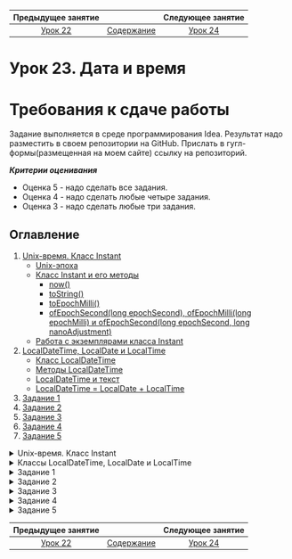    Предыдущее занятие   |         &nbsp;          |   Следующее занятие    
:----------------------:|:-----------------------:|:----------------------:
 [Урок 22](LESSON22.MD) | [Содержание](../README.MD) | [Урок 24](LESSON24.MD)

# Урок 23. Дата и время

# Требования к сдаче работы

Задание выполняется в среде программирования Idea. Результат надо разместить в своем репозитории на GitHub.
Прислать в гугл-формы(размещенная на моем сайте) ссылку на репозиторий.

***Критерии оценивания***

* Оценка 5 - надо сделать все задания.
* Оценка 4 - надо сделать любые четыре задания.
* Оценка 3 - надо сделать любые три задания.

## Оглавление
1. [Unix-время. Класс Instant](#unix-время-класс-instant)
   * [Unix-эпоха](#unix-эпоха)
   * [Класс Instant и его методы](#класс-instant-и-его-методы)
     * [now()](#метод-now)
     * [toString()](#метод-tostring)
     * [toEpochMilli()](#метод-toepochmilli)
     * [ofEpochSecond(long epochSecond), ofEpochMilli(long epochMilli) и ofEpochSecond(long epochSecond, long nanoAdjustment)](#методы-ofepochsecondlong-epochsecond-ofepochmillilong-epochmilli-и-ofepochsecondlong-epochsecond-long-nanoadjustment)
   * [Работа с экземплярами класса Instant](#работа-с-экземплярами-класса-instant)
2. [LocalDateTime, LocalDate и LocalTime](#классы-localdatetime-localdate-и-localtime)
   * [Класс LocalDateTime](#класс-localdatetime)
   * [Методы LocalDateTime](#методы-localdatetime)
   * [LocalDateTime и текст](#localdatetime-и-текст)
   * [LocalDateTime = LocalDate + LocalTime](#localdatetime--localdate--localtime)
3. [Задание 1](#задание-1)
4. [Задание 2](#задание-2)
5. [Задание 3](#задание-3)
6. [Задание 4](#задание-4)
7. [Задание 5](#задание-5)

<details>

<summary>Unix-время. Класс Instant</summary>

## Unix-время. Класс Instant

В этой теме мы расскажем о том, как Java взаимодействует с временем внутри кода. 
Вам пригодятся эти знания для корректной работы программы в самых разных случаях:
* например, будильник, поставленный на 8:00, не должен прозвенеть в 5:00 — этого не случится, 
если время в приложении будет совпадать с временем пользователя;
* или доступное время доставки на сайте должно быть идентично значениям, хранящимся на сервере,
— для этого необходимо настроить синхронизацию времени между разными сервисами;
* а видеоконференция, запланированная на 10:30 по московскому времени,
в Перми начнётся вовремя — в 12:30, если ваша программа умеет учитывать часовые пояса.


### Unix-эпоха
В Java время хранится в виде целого числа — количества **миллисекунд**, прошедших с 0 часов
**0 минут 0 секунд 1 января 1970 года**. Такая точка отсчёта была выбрана 
разработчиками операционной системы `Unix`, «бабушки» большинства современных систем.
Почему именно этот день? Всё просто: на тот момент это была ближайшая круглая дата.

Точку начала, 0 часов 0 минут 0 секунд 1 января 1970 года, 
называют **Unix Epoch** (англ. «Unix-эпоха»), 
а саму систему представления времени — **Unix time** (англ. «Unix-время»).

![img.png](L23-24/img.png)

Существует несколько стандартов измерения и записи времени. 
Вот два основных:
* **GMT** (англ. _Greenwich Mean Time_, «среднее время по гринвичскому меридиану») — момент, 
когда солнце находится в своей наивысшей точке точно над лондонским районом Гринвич, 
соответствует 12:00 дня GMT. 
Но так как вращение Земли неравномерно, то, согласно GMT, в каком-то году секунды будут 
«длиннее», в каком-то — наоборот, «короче». Этот стандарт времени принимался до 
1972 года.
* **UTC** (англ. _Coordinated Universal Time_, «всемирное координированное время») 
пришёл на смену гринвичскому среднему времени. В стандарте UTC все секунды постоянны
и отсчитываются с помощью специальных атомных часов.
В зависимости от местоположения и зимнего/летнего времени (если оно есть) к 
UTC добавляют или убавляют дополнительное время — это называется 
**смещением относительно UTC**. Например, время в Москве смещено на +3 часа относительно UTC, 
что обозначается как UTC+3.
> 💡 Unix-время соответствует времени UTC без какого-либо смещения — 
> его ещё иногда обозначают как UTC0.
 
Любой момент в системе Unix-времени представлен в виде целого числа — это количество миллисекунд от эпохи Unix. Например, 
1609416000000. Давайте посчитаем, что это за дата в конкретном часовом поясе. 
Допустим, в Москве. Для этого нужно:
* Посчитать, сколько в этом числе миллисекунд содержится полных дней, часов, минут и секунд, — 
18627 дней, 12 часов, 0 минут.
* Прибавить полученные значения к Unix-эпохе (
00:00:00 01.01.1970), получится дата и время в UTC0 — 12:00 31 декабря 2020 года.
* Добавить ещё 3 часа (смещение московского времени: UTC+3). Получим указанный момент Unix-времени, пересчитанный на московское время, —
15:00 31 декабря 2020 года.

Количество времени в миллисекундах от Unix-эпохи ещё называют **timestamp** (англ. «_метка времени_»). 
Метки времени — универсальный и общепринятый способ описания момента во времени в виде целого 
числа. Такое представление удобно и практично для передачи по сети или хранения в базе данных. 

Например, банки могут обрабатывать тысячи транзакций в секунду — и для каждой нужно сохранить 
точное время её открытия и закрытия. Если с каждой транзакцией передавать 
отдельными полями часы, минуты, секунды, миллисекунды, год, месяц, день, 
часовой пояс — это сильно увеличит объём данных. 
Эффективнее использовать метки времени: временная зона жёстко задана как UTC0, 
дата отсчёта известна, поэтому всё, что нужно передать, — 
это количество миллисекунд, прошедших с Unix-эпохи до возникновения события 
(например, исполнения транзакции). 


### Класс Instant и его методы

В Java есть класс, который представляет метки времени, — `Instant` (англ. «мгновение»). 
Он хранит не только количество миллисекунд от эпохи Unix, но и количество наносекунд(1 миллисекунда = 1 000 000 наносекунд.). 

`Instant` предоставляет много удобных статических методов.

#### Метод now()

Чтобы получить текущую метку времени, можно воспользоваться методом `now()`:

```java
Instant currentTimestamp = Instant.now(); 
```

В момент вызова метода `now()` создаётся экземпляр класса `Instant`, 
в котором будет храниться количество милли- и наносекунд Unix-времени. 

#### Метод toString()
Если у экземпляра `Instant` вызвать метод `toString()` (например, передав экземпляр
в System.out.println()), то дата и время будут выведены в формате
ISO 8601: год-месяц-деньTчасы:минуты:секундыZ. Например, 
12:45:50.123456 23 ноября 2021 года будет выглядеть как 2021-11-23T12:45:50.123456Z:

```java
import java.time.Instant;

class Practicum {
    public static void main(String[] args) {
        Instant currentTimestamp = Instant.now();
        System.out.println(currentTimestamp); 
    }
}
```

![img_1.png](L23-24/img_1.png)

#### Метод toEpochMilli()

Посчитать количество миллисекунд с Unix-эпохи до конкретной метки времени можно 
с помощью метода `toEpochMilli()`:

```java
import java.time.Instant;

public class Practicum {
    public static void main(String[] args) {
        Instant currentTimestamp = Instant.now();
        long milliseconds = currentTimestamp.toEpochMilli();
        System.out.println(milliseconds);
    }
}
```

![img_2.png](L23-24/img_2.png)

#### Методы ofEpochSecond(long epochSecond), ofEpochMilli(long epochMilli) и ofEpochSecond(long epochSecond, long nanoAdjustment)

Зная количество секунд от момента события до эпохи Unix, 
можно создать экземпляр класса `Instant` с помощью статического 
метода `ofEpochSecond(long epochSecond)`. Или `ofEpochMilli(long epochMilli)` — если 
известно количество миллисекунд. Если же нужен момент времени с точностью до наносекунд, 
можно воспользоваться методом `ofEpochSecond(long epochSecond, long nanoAdjustment)`:
передаётся количество секунд и отдельным числом — количество наносекунд.

Чтобы получить время до Unix-эпохи (так тоже можно!), нужно передать отрицательное число. 

Например, вывести на экран время запуска первого искусственного 
спутника Земли можно следующим образом:


```java
import java.time.Instant;

public class Practicum {
    public static void main(String[] args) {
        // передаём количество секунд с запуска спутника до Unix-эпохи
        Instant satelliteLaunchFromSec = Instant.ofEpochSecond(-386310686L);
        // или делаем то же самое в миллисекундах
        Instant satelliteLaunchFromMillis = Instant.ofEpochMilli(-386310686000L);
        
        System.out.println(satelliteLaunchFromSec + " — время запуска, заданное через секунды.");
        System.out.println(satelliteLaunchFromMillis + " — время запуска, заданное через миллисекунды.");
    }
}
```

![img_3.png](L23-24/img_3.png)

В обоих случаях вывод будет одинаковым: `1957-10-04T19:28:34Z`.

Как и у многих других типов данных, у `Instant` есть ограничения на то, 
какой диапазон дат можно хранить в экземпляре класса. Верхняя граница 
содержится в константе `Instant.MAX`, нижняя — в `Instant.MIN`:

```java
import java.time.Instant;

class Practicum {
    public static void main(String[] args) {
        System.out.println(Instant.MIN);
        System.out.println(Instant.MAX);
    }
}
```

![img_4.png](L23-24/img_4.png)

Да-да, `Instant` позволяет хранить даты от миллиарда лет до нашей эры 
и до миллиарда лет и одного года — нашей.

В секундах Unix-времени эти границы выглядят так:

```java

import java.time.Instant;

class Practicum {
    public static void main(String[] args) {
        System.out.println(Instant.ofEpochSecond(-3_155_701_416_721_920L));
        System.out.println(Instant.ofEpochSecond(31_556_889_864_403_199L, 999_999_999));
    }
} 
```

### Работа с экземплярами класса Instant

Экземпляры класса Instant — неизменямые. Это значит, что у уже существующего 
экземпляра нельзя поменять время: например, перевести его на час вперёд. 
Однако можно воспользоваться специальными методами для создания нового 
экземпляра на основе старого, но с другим временем:
* `plusSeconds(long secondsToAdd)` — создаёт экземпляр класса `Instant`, который будет отличаться от текущего на secondsToAdd секунд в бóльшую сторону;
* `plusMillis(long millisToAdd)` — на `millisToAdd` миллисекунд в бóльшую сторону;
* `plusNanos(long nanosToAdd)` — на `nanosToAdd` наносекунд в бóльшую сторону.

Аналогичные методы, но с изменениями в меньшую сторону:

* `minusSeconds(long secondsToSubtract)` — на `secondsToSubtract` секунд;
* `minusMillis(long millisToSubtract)` — на `millisToSubtract` миллисекунд;
* `minusNanos(long nanosToSubtract)` — на `nanosToSubtract` наносекунд.

Таким образом можно определить момент времени, который настанет через какое-то 
количество секунд. Например, этот код позволяет узнать, когда разогреется пицца в микроволновке:

```java
import java.time.Instant;

class Practicum {
    public static void main(String[] args) {
        //Пицца разогревается 180 секунд - это 3 минуты
        long seconds = 180;

        Instant currentMoment = Instant.now();
        System.out.println("Сейчас " + currentMoment);
        Instant futureMoment = currentMoment.plusSeconds(seconds);
        System.out.println("А через " + seconds + " секунд будет " + futureMoment 
                + " и пицца будет готова!");
    }
}
```

![img_6.png](L23-24/img_6.png)


Что было раньше — курица или яйцо? Если и то и другое — экземпляры Instant, 
мы можем ответить на этот вопрос. Определить, как два момента времени расположены 
относительно друг друга на временной оси, можно с помощью следующих методов:

* `isAfter(Instant otherInstant)` — возвращает `true`, если время в экземпляре `Instant`, у которого вызывается метод, находится на временной шкале позже, чем `otherInstant`; и `false` — в противоположном случае;
* `isBefore(Instant otherInstant)` — возвращает `true`, если время в экземпляре `Instant`, у которого вызывается метод, находится на временной шкале раньше, чем `otherInstant`; и `false` — в противоположном случае;
* `equals(Object otherInstant)` — возвращает `true`, если оба экземпляра указывают на один и тот же момент во времени.

```java
import java.time.Instant;
import java.util.Random;

class Practicum {
    public static void main(String[] args) {
        int chickenUnixSecond = new Random().nextInt(1000000000);
        Instant chickenMoment = Instant.ofEpochSecond(chickenUnixSecond);

        int eggUnixSecond = new Random().nextInt(1000000000);
        Instant eggMoment = Instant.ofEpochSecond(eggUnixSecond);

        System.out.println("Курица появилась в " + chickenMoment);
        System.out.println("Яйцо появилось в " + eggMoment);

        if (chickenMoment.isBefore(eggMoment)) {
            System.out.println("Первой была курица!");
        }
        if (chickenMoment.isAfter(eggMoment)) {
            System.out.println("Первым было яйцо!");
        }
        if (chickenMoment.equals(eggMoment)) {
            System.out.println("Яйцо было одновременно с курицей ¯\\_(ツ)_/¯)!");
        }
    }
}
```

![img_5.png](L23-24/img_5.png)

</details>


<details>

<summary>Классы LocalDateTime, LocalDate и LocalTime</summary>

## Классы LocalDateTime, LocalDate и LocalTime

### Класс LocalDateTime

Сохранить текущую дату и время можно с помощью специального класса `LocalDateTime` 
(англ. «местные **локальные** дата и время») и его метода `now()`:

```java
import java.time.LocalDateTime;

class Practicum {
    public static void main(String[] args) {
        // сохраняем в currentMoment текущее время и дату устройства,
        // на котором запускается код
        LocalDateTime currentMoment = LocalDateTime.now();
        System.out.println(currentMoment);
    }
}
```

![img_7.png](L23-24/img_7.png)

Информацию о текущем времени программа берёт из устройства, на котором она запущена. 
Поэтому если на нём установлено неправильное время, 
то при вызове метода `now()` именно оно и будет сохранено в экземпляр класса `LocalDateTime`. 

> 💡 В этом заключается особенность этого класса: если часы на телефоне пользователя
> намеренно спешат на полчаса, потому что ему так удобно,
> и он ставит будильник, учитывая это смещение, — значит, так тому и быть.


Чтобы создать экземпляр класса `LocalDateTime`, нужно воспользоваться его статическим 
методом `of(...)`. Аргументы идут в порядке уменьшения точности: год, месяц, день месяца, 
часы, минуты, секунды, наносекунды. При этом наносекунды и секунды можно отбросить, 
а месяц удобнее задавать не через порядковый номер, а с помощью констант перечисления 
`java.time.Month`.

Запустите код и проверьте, что данные на выходе отображаются корректно.
Попробуйте создать свои экземпляры класса `LocalDateTime`:

```java
import java.time.LocalDateTime;

import static java.time.Month.FEBRUARY;

class Practicum {
    public static void main(String[] args) {
        // передаём все единицы времени
        // год, месяц, день, часы, минуты, секунды, наносекунды
        LocalDateTime newMillennium = LocalDateTime.of(2000, 1, 1, 0, 0, 0, 0);
        System.out.println(newMillennium);
        // не передаём секунды и наносекунды
        LocalDateTime alsoNewMillennium = LocalDateTime.of(2000, 1, 1, 0, 0);
        System.out.println(alsoNewMillennium);

        // используем месяц из констант перечисления java.time.Month
        LocalDateTime dateTimeOfTwos = LocalDateTime.of(2222, FEBRUARY, 2, 22, 22);
        System.out.println(dateTimeOfTwos);
    }
}
```

![img_8.png](L23-24/img_8.png)


### Методы LocalDateTime

Аналогично классу `Instant`, у `LocalDateTime` есть методы для получения новых экземпляров 
на основе уже имеющихся значений:

* `plusYears(long years)`/`minusYears(long years)` — создаёт новый экземпляр даты и времени с прибавлением/вычитанием указанного количества лет;
* `plusMonths(long months)`/`minusMonths(long months)` — новый экземпляр с прибавлением/вычитанием количества месяцев;
* `plusWeeks(long weeks)`/`minusWeeks(long weeks)` — количества недель;
* `plusDays(long days)`/`minusDays(long days)` — дней;
* `plusHours(long hoursToAdd)`/`minusHours(long hoursToSubtract) `— часов;
* `plusMinutes(long minutesToAdd)`/`minusMinutes(long minutesToSubtract)` — минут;
* `plusSeconds(long secondstoAdd)`/`minusSeconds(long secondsToSubtract)` — секунд;
* `plusNanos(long nanosToAdd)`/`minusNanos(long nanosToSubtract)` — наносекунд.

Каждый вызов метода возвращает новый экземпляр класса:

```java
import java.time.LocalDateTime;

class Practicum {
    public static void main(String[] args) {
        LocalDateTime currentDateTime = LocalDateTime.now();
        System.out.println("Сейчас " + currentDateTime);

        LocalDateTime twoWeeksAgo = currentDateTime.minusWeeks(2);
        System.out.println("Две недели назад было " + twoWeeksAgo);

    }
}
```

![img_9.png](L23-24/img_9.png)

А можно «цепочкой» вызвать сразу несколько методов:

```java
import java.time.LocalDateTime;

class Practicum {
    public static void main(String[] args) {
        LocalDateTime currentDateTime = LocalDateTime.now();
        System.out.println("Сейчас " + currentDateTime);

        LocalDateTime newDateTime = currentDateTime.plusMonths(3).plusWeeks(2);
        System.out.println("Через три с половиной месяца будет " + newDateTime);

    }
}
```

![img_10.png](L23-24/img_10.png)

Экземпляры класса `LocalDateTime` можно сравнивать друг с другом с помощью следующих методов:
* `isBefore(LocalDateTime otherMoment)` — проверяет, находятся ли дата и время на временной
шкале раньше, чем дата и время, переданные в качестве параметра. 
Например, `lastYear.isBefore(nextYear)` вернёт `true`, если `lastYear` находится на 
временной шкале раньше, чем `nextYear`.
* `isAfter(LocalDateTime otherMoment)` — проверяет, находятся ли дата и время на временной 
шкале позже, чем дата и время, переданные в качестве параметра.
Например, `nextYear.isAfter(lastYear)` вернёт `true`, если `nextYear` находится на 
временной шкале позже, чем `lastYear`.
* `equals(LocalDateTime otherMoment)` — проверяет, равны ли две даты и их время. 
Например, `LocalDateTime.now().equals(newYear)` вернёт `true`, если текущие дата 
и время будут равны `newYear`.

```java
import java.time.LocalDateTime;

import static java.time.Month.JANUARY;

class Practicum {
    public static void main(String[] args) {
        LocalDateTime newYear = LocalDateTime.of(2022, JANUARY, 1, 0, 0);
        LocalDateTime now = LocalDateTime.now();
        System.out.println("Сейчас " + now);
        if (now.isBefore(newYear)) {
            System.out.println("С наступающим!");
        }
        if (now.isAfter(newYear)) {
            System.out.println("С прошедшим!");
        }
        if (now.equals(newYear)) {
            System.out.println("С Новым годом!");
        }
    }
}
```

![img_11.png](L23-24/img_11.png)

### LocalDateTime и текст

Если сконвертировать экземпляр `LocalDateTime` в текст, то получится не самая
читаемая строка в формате ISO 8601:

```java
    2021-12-21T21:21:21.121212
``` 

Но формат можно изменить! Для этого в Java есть класс `DateTimeFormatter`. 
В его экземплярах описывается нужный формат вывода с помощью метода `ofPattern(String pattern)`
и специальных символов. Вот самые популярные из них:
* `dd` — день;
* `MM` — месяц;
* `yyyy` — год;
* `HH` — час;
* `mm` — минуты;
* `ss` — секунды;
* `SSS` — дробная часть секунд.

С этими символами существует множество конфигураций. Каких именно — читайте в документации. 
Так, например, можно вместо `yyyy` использовать `yy` для сокращённого написания года. 
Или воспользоваться паттерном `"dd.MM.yyyy, HH:mm"`, чтобы вывести дату в более 
привычном формате:

```java
import java.time.LocalDateTime;
import java.time.format.DateTimeFormatter;

class Practicum {
    public static void main(String[] args) {
        LocalDateTime now = LocalDateTime.now();
        System.out.println("Было: " + now);
        
        DateTimeFormatter formatter = DateTimeFormatter.ofPattern("dd.MM.yyyy, HH:mm");
        String formatDateTime = now.format(formatter);
        System.out.println("Стало: " + formatDateTime);
    }
}
```

![img_13.png](L23-24/img_13.png)

Аналогично можно произвести обратное действие — с помощью статического метода `parse(..)` 
из строки получить экземпляр `LocalDateTime`. Если передать только строку, то конвертация 
произойдёт в формате ISO 8601. А если в дополнение 
к строке передать `DateTimeFormatter`, то конвертация будет выполнена из указанного паттерна:

```java
import java.time.LocalDateTime;
import java.time.format.DateTimeFormatter;

class Practicum {
    public static void main(String[] args) {
        LocalDateTime dateTime = LocalDateTime.parse("2021-12-21T21:21:21");
        System.out.println(dateTime);

        DateTimeFormatter formatter = DateTimeFormatter.ofPattern("dd.MM.yyyy, HH:mm");

        LocalDateTime anotherDateTime = LocalDateTime.parse("22.02.2022, 22:22", formatter);
        System.out.println(anotherDateTime);

        System.out.println(dateTime.isAfter(anotherDateTime));
    }
}
```

![img_14.png](L23-24/img_14.png)

### LocalDateTime = LocalDate + LocalTime

Иногда время может понадобиться без даты, и наоборот: в некоторых задачах нужна дата, 
но не время. Для этих случаев есть классы `LocalDate` (англ. «местная **[локальная]** дата») 
и `LocalTime` (англ. «местное **[локальное]** время»). 
Их поведение аналогично поведению `LocalDateTime`, только с тем отличием, что:

* `LocalDate` оперирует годом, месяцем и днём;
* `LocalTime` — часами, минутами, секундами и наносекундами.

Для создания экземпляров `LocalTime` и `LocalDate` можно использовать метод `of(..)`.

Для `LocalTime` в качестве аргументов необходимо передать часы, минуты, 
секунды, наносекунды. Как и в `LocalDateTime`, наносекунды и секунды можно отбросить:

```java
LocalTime someTime = LocalTime.of(12, 15, 35, 999);
LocalTime anotherTime = LocalTime.of(12, 15);
```

Для `LocalDate` необходимо передать год, месяц и день:

```java
LocalDate someDate = LocalDate.of(2000, JANUARY, 1);
```

Также экземпляр `LocalDate` можно создать с помощью метода `ofYearDay(int year, int dayOfYear)`, 
передав год и порядковый номер дня в этом году:

```java
// создаём экземпляр LocalDate, в котором будет храниться 32-й день в году
LocalDate someDate = LocalDate.ofYearDay(2000, 32);
// это 1 февраля 2000 года
```

Методы `LocalDateTime` можно применять и для экземпляров `LocalDate` и `LocalTime`. Например, так:

```java
import java.time.LocalDate;
import java.time.LocalTime;

class Practicum {
    public static void main(String[] args) {
        LocalTime currentTime = LocalTime.now();
        System.out.println(currentTime);

        // проверяем, больше ли местное время 10:50 
        System.out.println(currentTime.isAfter(LocalTime.of(10, 50)));
      
      
        // создаём экземпляр LocalDate, в котором будет храниться дата 25 мая 2005 года
        LocalDate someDate = LocalDate.of(2005, 5, 25);
        System.out.println(someDate);

        // добавляем к 25 мая 2005 года 5 месяцев
        System.out.println(someDate.plusMonths(5));

    }
}
```

![img_15.png](L23-24/img_15.png)

А ещё `LocalDate` и LocalTime можно извлечь из `LocalDateTime`:

```java
import java.time.LocalDate;
import java.time.LocalDateTime;
import java.time.LocalTime;

class Practicum {
    public static void main(String[] args) {
        LocalDateTime dateTime = LocalDateTime.now();

        // извлечём время
        LocalTime time = dateTime.toLocalTime();
        System.out.println(time);

        // извлечём дату
        LocalDate date = dateTime.toLocalDate();
        System.out.println(date);
    }
}
```

![img_16.png](L23-24/img_16.png)

И собрать обратно:

```java
import java.time.LocalDate;
import java.time.LocalDateTime;
import java.time.LocalTime;

class Practicum {
    public static void main(String[] args) {
        // создадим по отдельности дату и время
        LocalTime time = LocalTime.now();
        LocalDate date = LocalDate.now();
        
        // соберём их вместе — в экземпляр LocalDateTime
        LocalDateTime newDateTime = LocalDateTime.of(date, time);
        System.out.println(newDateTime);
    }
}
```

![img_17.png](L23-24/img_17.png)

Из `LocalDateTime`, `LocalDate` и `LocalTime` можно извлечь нужные единицы времени 
с помощью методов:
* `getYear()` — возвращает год;
* `getMonth()` — константу месяца;
* `getMonthValue()` — номер месяца;
* `getDayOfMonth()` — день месяца;
* `getHour()` — часы;
* `getMinute()` — минуты;
* `getSecond()` — секунды;
* `getNano()` — наносекунды.

Кроме этого, у `LocalDateTime` и `LocalDate` есть ещё два полезных метода:
* `getDayOfYear()` — возвращает порядковый номер дня в году,
* `getDayOfWeek()` — возвращает день недели — константу `java.time.DayOfWeek`.
* 
День программиста отмечается в 256-й день года. С помощью 
этих методов можно легко узнать, в какой именно:

```java
import java.time.LocalDate;

class Practicum {

    public static final int PROGRAMMER_YEAR_DAY = 256;

    public static void main(String[] args) {
        System.out.println("День программиста отмечается в " + PROGRAMMER_YEAR_DAY + "-й день в году.");
        LocalDate today = LocalDate.now();
        int currentYear = today.getYear();
        System.out.println("Сейчас " + currentYear + " год.");

        LocalDate programmerDay = LocalDate.ofYearDay(currentYear, PROGRAMMER_YEAR_DAY);
        System.out.println("Значит, в этом году день программиста — " + programmerDay.getDayOfMonth() +
                " " + programmerDay.getMonth());
        System.out.println("День недели — " + programmerDay.getDayOfWeek());
    }
}
```

![img_18.png](L23-24/img_18.png)


</details>


<details>

<summary>Задание 1</summary>

## Задание 1

Допишите код так, чтобы на экран выводились две даты, 
отдалённые от Unix-эпохи на одинаковое количество миллисекунд

```java
import java.time.Instant;

public class Practicum {
    public static void main(String[] args) {
        long millis = 9_000_000_000L; // количество миллисекунд

        System.out.println(...); // дата millis миллисекунд после Unix-эпохи
        System.out.println(...); // дата millis миллисекунд до Unix-эпохи
    }
}
```

### Подсказки

* Воспользуйтесь методом `ofEpochMilli(long epochMilli)`.


</details>


<details>

<summary>Задание 2</summary>

## Задание 2

Фотограф Лёша большой романтик. Он любит встречать и провожать Солнце, наблюдая за ним через объектив камеры. Но у Лёши никак не получается подойти к окну вовремя. 

В сети Интернет он нашёл сложные формулы по расчёту времени рассвета и заката для разных точек на карте. Помогите Лёше сделать расписание на неделю, чтобы ничего не пропустить.

```java
import java.time.Instant;
import java.time.temporal.ChronoUnit;
import java.util.Scanner;

public class Practicum {

    // запросите у пользователя его координаты (долгота и широта) и затем
    // выведите расписание рассветов и закатов на сегодня
    // и ближайшую неделю в формате РАССВЕТ - ЗАКАТ
    public static void main(String[] args){
        Scanner scanner = new Scanner(System.in);
        System.out.println("Введите широту:");
        double userLatitude = scanner.nextDouble();

        System.out.println("Введите долготу: ");
        double userLongtitude = scanner.nextDouble();

        System.out.println("Введите вашу временную зону: ");
        int userTimezone = scanner.nextInt();

        System.out.println("Введите текущий год в формате unix (10 цифр): ");
        long startOfYear = scanner.nextLong();

        // нам нужно знать, когда начался этот год
        Instant startOfYearMoment = ...

        // и текущую дату
        Instant thisMoment = ...

        // и конечную дату нашего графика рассветов и закатов (плюс семь дней)
        Instant lastMoment = ...

        System.out.println("Рассвет - Закат, график на неделю:");
        do {
            int day = dayOfYearFromInstant(startOfYearMoment, thisMoment);

            // эти вычисления нужны для расчёта времени рассвета и заката,
            // но вы можете изучить их позже, когда освоите класс Instant
            int noonMinutes = localNoonMinutes(day, userTimezone, userLongtitude);
            double hourDelta = sunsetTimeHours(day, userLatitude);
            double noonHour = 12 + (noonMinutes / 60.0);
            double sunriseHour = noonHour - hourDelta;
            double sunsetHour = noonHour + hourDelta;

            System.out.printf("%s - %s\n", hhmmFromDouble(sunriseHour), hhmmFromDouble(sunsetHour));

            // эта конструкция позволит вам высчитать следующий день
            thisMoment = thisMoment.plus(1, ChronoUnit.DAYS);
        } while ( ... ); // вам нужно вывести график на семь дней

    }

    // эта функция высчитывает текущий день года по заданному моменту начала года и по заданному текущему времени
    private static int dayOfYearFromInstant(Instant startOfYear, Instant time) {
        long fromStartOfYear = ...
        return ... fromStartOfYear ...
    }

    // все формулы ниже вы можете просто использовать как есть
    
    // эта супер-сложная формула возвращает длительность половины
    // светового дня (от рассвета до полудня или от полудня до заката)
    static double sunsetTimeHours(int dayOfYear, double latitude){
        double rad = (Math.PI / 180);
        double factor = -1 * Math.tan(rad * latitude) * Math.tan(23.44 * rad * Math.sin(rad * (360 / 365.0) * (dayOfYear + 284.0)));
        if(factor <= -1 || factor >= 1){
            return 0.0;
        }
        return Math.abs(Math.acos(factor)) / (rad * 15);
    }

    // эта сложная формула является уравнением времени и возвращает поправку на несовершенство орбиты Земли
    static int equationOfTimeMinutes(int dayOfYear){
        return (int) Math.round(-7.655 * Math.sin(2 * Math.PI * dayOfYear / 365) + 9.873 * Math.sin(4 * Math.PI * dayOfYear / 365 + 3.588));
    }

    // эта не очень сложная формула возвращает поправку на истинный полдень (время, когда Солнце в зените)
    static int localNoonMinutes(int dayOfYear, int timeZone, double longtitude){
        return (int) Math.round(4.0 * (longtitude - (15 * (timeZone - 1)))) - equationOfTimeMinutes(dayOfYear);
    }

    // эта функция поможет превратить вещественное значение часа в привычный формат чч:мм
    static String hhmmFromDouble(double hour){
        return String.format("%d:%02d", (int) Math.floor(hour), (int) Math.round(60 * (hour - Math.floor(hour))));
    }

}
```

```java

```


### Подсказки

* Время в формате Unix для 2023 года — 1672520400, время в формате Unix для 2024 года – 1704067200, широта и долгота Москвы: 37.4, 55.4; временная зона: +3 часа.
* Выбирайте правильные методы преобразования `Instant` — в секунды или в миллисекунды.
* Учтите високосный год и периоды на границе двух годов, эти случаи сложнее обычных.
* В этом тренажёре нужно использовать свои знания о временных интервалах (минута, час, день).

</details>


<details>

<summary>Задание 3</summary>

## Задание 3

У индонезийской службы доставки JavaDelivery горячий сезон: она работает круглосуточно 
и ей срочно нужна программа для составления графика работы курьеров. 
Вам необходимо реализовать метод, который будет выводить на экран график в таком формате: 

```
Расписание смен:
Cмена 1. Начало: 2025-06-01T08:30, конец: 2025-06-01T13:30
Cмена 2. Начало: 2025-06-01T13:30, конец: 2025-06-01T18:30
Cмена 3. Начало: 2025-06-01T18:30, конец: 2025-06-01T23:30
Cмена 4. Начало: 2025-06-01T23:30, конец: 2025-06-02T04:30
Cмена 5. Начало: 2025-06-02T04:30, конец: 2025-06-02T09:30
```
Входные данные для этого метода:
* время начала рабочей смены (часы, минуты);
* продолжительность смены в часах;
* количество смен в графике.

Для теста выбрана дата 1 июня 2025 года. Добавьте проверку на то, что продолжительность 
одной смены — не более 8 часов.

```java

import java.time.LocalDateTime;

import static java.time.Month.JUNE;

class Practicum {

    public static final int START_YEAR = 2025;
    public static final int START_DAY = 1;
    public static final int MAX_SHIFT = 8;

    public static void main(String[] args) {
        printWorkHours(8, 30, 5, 5);
    }

    private static void printWorkHours(
            int startHours, // час, с которого начинается рабочая смена
            int startMinutes, // минута, с которой начинается рабочая смена
            int shiftContinuation, // продолжительность смены в часах
            int shiftAmount // количество смен
    ) {
        if (...) { // продолжительность смены не должна быть больше MAX_SHIFT часов
            System.out.println("Выбрано слишком большое время для рабочей смены!");
        }
        System.out.println("Расписание смен:");
        // создайте экземпляр класса: 
        // сформируйте дату и время начала первой смены. 
        // год и месяц уже заданы в константах.
        LocalDateTime startTime = ...
        LocalDateTime endTime;
        for (...) { // цикл должен начинаться с 1, а количество итераций должно быть равно количеству смен
            endTime = ... // вычислите дату и время окончания смены
            System.out.println("Cмена " + i + ". Начало: " + startTime + ", конец: " + endTime);
            ... // обновите переменную startTime
        }
    }
}

```

### Подсказки

* Создать переменную с датой и временем начала смены можно с помощью
`LocalDateTime.of(START_YEAR, JUNE, START_DAY, startHours, startMinutes)`.
* Чтобы вычислить дату и время окончания смены, необходимо воспользоваться методом 
`plusHours(shiftContinuation)`.

</details>

<details>
<summary>Задание 4</summary>

## Задание 4

Внешний API магазина присылает время оплаты в странном формате. 
С помощью методов `LocalDateTime` и `DateTimeFormatter` приведите его к корректному виду.
Входные данные:

```
14 часов 09 минут. Месяц: 02, День: 14, Год: 1966.
```
 
Выходные данные должны быть такими:

```
14_02_1966|14:09 
```

```java
import java.time.LocalDateTime;
import java.time.format.DateTimeFormatter;

class Practicum {
    public static void main(String[] args) {
        String input = "14 часов 09 минут. Месяц: 02, День: 14, Год: 1966.";

        printCorrectDateTime(input);
    }

    private static void printCorrectDateTime(String input) {
        DateTimeFormatter inputFormatter = ... // определите входной формат
        LocalDateTime dateTime = ... // сконвертируйте исходную строку в LocalDateTime

        DateTimeFormatter outputFormatter = ... // определите выходной формат
        System.out.println(...); // выведите результат на экран
    } 
}

```

### Подсказки

* Проверьте, что паттерн входных данных — `"HH часов mm минут. Месяц: MM, День: dd, Год: yyyy."`.
* Убедитесь, что патерн выходных данных — `"dd_MM_yyyy|HH:mm"`.







</details>


<details>
<summary>Задание 5</summary>

## Задание 5

Игорь придумал «Шифр Игоря» — это как шифр Цезаря, только Игоря.
И без букв. В его шифре числа кодируются с помощью даты и времени. 
Игорь написал метод по декодированию, но случайно стёр его и теперь 
не может восстановить пароль от архива с домашней работой. 
К счастью, входные данные у него сохранились. Помогите Игорю восстановить пароль 
от важного архива!

Инструкция по декодированию:
* Объединить экземпляр даты и экземпляр времени в экземпляр `LocalDateTime`.
* От полученного момента времени вычесть 2 месяца, 25 дней и 100 минут.
* В полученном результате перемножить порядковый номер дня в году и число часов.


```
import java.time.LocalDate;
import java.time.LocalDateTime;
import java.time.LocalTime;


class Practicum {
    public static void main(String[] args) {
        LocalDate secretDate = LocalDate.of(2020, 1, 10);
        LocalTime secretTime = LocalTime.of(12, 30);

        int result = decode(secretDate, secretTime);
        System.out.println(result);
    }

    private static int decode(LocalDate secretDate, LocalTime secretTime) {
        // объедините secretDate и secretTime
        ... newTime = ...

        // вычтите 2 месяца, 25 дней и 100 минут
        ... secretMoment = ...
        // найдите произведение порядкового номера дня в году и часов из secretMoment 
        return ... * ...;
    }
}


```

### Подсказки

* Объединить `LocalDate` и `LocalTime` можно с помощью метода `LocalDateTime.of(...)`.
* Вычесть необходимое количество месяцев поможет метод `minusMonths(...)`,
дней — `minusDays(...)`, минут — `minusMinutes(...)`.
* Порядковый номер дня в году и часы вернут методы `getDayOfYear()` и `getHour()` соответственно.

</details>



   Предыдущее занятие   |         &nbsp;          |   Следующее занятие    
:----------------------:|:-----------------------:|:----------------------:
 [Урок 22](LESSON22.MD) | [Содержание](../README.MD) | [Урок 24](LESSON24.MD) 